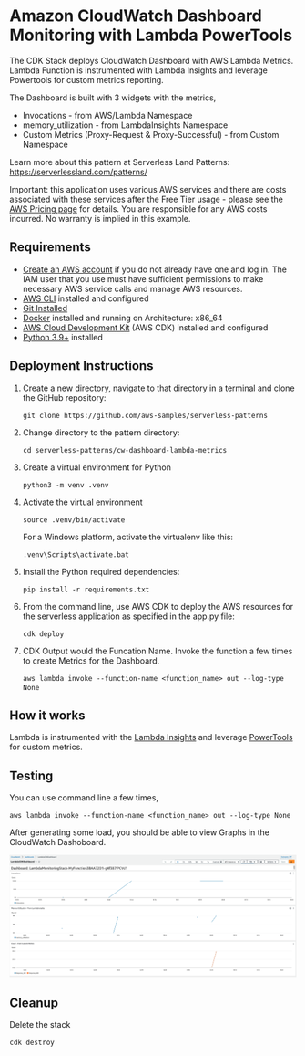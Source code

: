 # Amazon CloudWatch Dashboard Monitoring with Lambda PowerTools

The CDK Stack deploys CloudWatch Dashboard with AWS Lambda Metrics. Lambda Function is instrumented with Lambda Insights and leverage Powertools for custom metrics reporting.

The Dashboard is built with 3 widgets with the metrics,
- Invocations - from AWS/Lambda Namespace
- memory_utilization - from LambdaInsights Namespace
- Custom Metrics (Proxy-Request & Proxy-Successful) - from Custom Namespace

Learn more about this pattern at Serverless Land Patterns: https://serverlessland.com/patterns/

Important: this application uses various AWS services and there are costs associated with these services after the Free Tier usage - please see the [AWS Pricing page](https://aws.amazon.com/pricing/) for details. You are responsible for any AWS costs incurred. No warranty is implied in this example.

## Requirements

* [Create an AWS account](https://portal.aws.amazon.com/gp/aws/developer/registration/index.html) if you do not already have one and log in. The IAM user that you use must have sufficient permissions to make necessary AWS service calls and manage AWS resources.
* [AWS CLI](https://docs.aws.amazon.com/cli/latest/userguide/install-cliv2.html) installed and configured
* [Git Installed](https://git-scm.com/book/en/v2/Getting-Started-Installing-Git)
* [Docker](https://docs.docker.com/get-docker/) installed and running on Architecture: x86_64
* [AWS Cloud Development Kit](https://docs.aws.amazon.com/cdk/latest/guide/cli.html) (AWS CDK) installed and configured
* [Python 3.9+](https://www.python.org/downloads/) installed

## Deployment Instructions

1. Create a new directory, navigate to that directory in a terminal and clone the GitHub repository:
    ```
    git clone https://github.com/aws-samples/serverless-patterns
    ```
2. Change directory to the pattern directory:
    ```
    cd serverless-patterns/cw-dashboard-lambda-metrics
    ```
3. Create a virtual environment for Python
    ```
    python3 -m venv .venv
    ```
4. Activate the virtual environment
    ```
    source .venv/bin/activate
    ```
    For a Windows platform, activate the virtualenv like this:
    ```
    .venv\Scripts\activate.bat
    ```
5. Install the Python required dependencies:
    ```
    pip install -r requirements.txt
    ```
6. From the command line, use AWS CDK to deploy the AWS resources for the serverless application as specified in the app.py file:
    ```
    cdk deploy
    ```
7. CDK Output would the Funcation Name. Invoke the function a few times to create Metrics for the Dashboard.
   ```
   aws lambda invoke --function-name <function_name> out --log-type None
   ```

## How it works

Lambda is instrumented with the [Lambda Insights](https://docs.aws.amazon.com/AmazonCloudWatch/latest/monitoring/Lambda-Insights-Getting-Started.html) and leverage [PowerTools](https://docs.powertools.aws.dev/lambda/python/latest/) for custom metrics.

## Testing

You can use command line a few times,

```
aws lambda invoke --function-name <function_name> out --log-type None

```

After generating some load, you should be able to view Graphs in the CloudWatch Dashoboard.

![Dashboard](images/dashboard.png)


## Cleanup

Delete the stack

```
cdk destroy 
```

